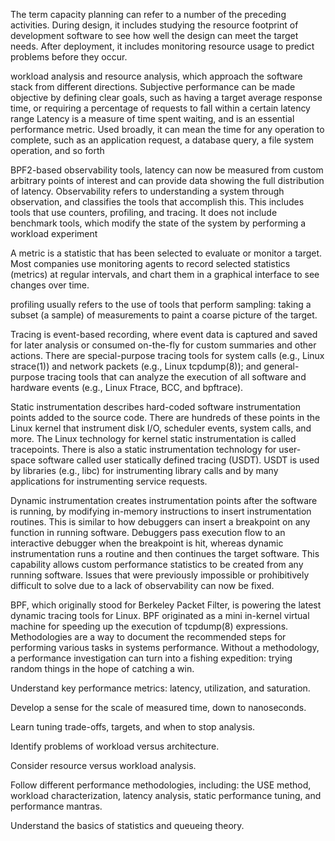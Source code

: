 The term capacity planning can refer to a number of the preceding activities. During design, it includes studying the resource footprint of development software to see how well the design can meet the target needs. After deployment, it includes monitoring resource usage to predict problems before they occur.

workload analysis and resource analysis, which approach the software stack from different directions.
Subjective performance can be made objective by defining clear goals, such as having a target average response time, or requiring a percentage of requests to fall within a certain latency range
Latency is a measure of time spent waiting, and is an essential performance metric. Used broadly, it can mean the time for any operation to complete, such as an application request, a database query, a file system operation, and so forth

BPF2-based observability tools, latency can now be measured from custom arbitrary points of interest and can provide data showing the full distribution of latency.
Observability refers to understanding a system through observation, and classifies the tools that accomplish this. This includes tools that use counters, profiling, and tracing. It does not include benchmark tools, which modify the state of the system by performing a workload experiment

A metric is a statistic that has been selected to evaluate or monitor a target. Most companies use monitoring agents to record selected statistics (metrics) at regular intervals, and chart them in a graphical interface to see changes over time.

 profiling usually refers to the use of tools that perform sampling: taking a subset (a sample) of measurements to paint a coarse picture of the target. 

 Tracing is event-based recording, where event data is captured and saved for later analysis or consumed on-the-fly for custom summaries and other actions. There are special-purpose tracing tools for system calls (e.g., Linux strace(1)) and network packets (e.g., Linux tcpdump(8)); and general-purpose tracing tools that can analyze the execution of all software and hardware events (e.g., Linux Ftrace, BCC, and bpftrace).

 Static instrumentation describes hard-coded software instrumentation points added to the source code. There are hundreds of these points in the Linux kernel that instrument disk I/O, scheduler events, system calls, and more. The Linux technology for kernel static instrumentation is called tracepoints. There is also a static instrumentation technology for user-space software called user statically defined tracing (USDT). USDT is used by libraries (e.g., libc) for instrumenting library calls and by many applications for instrumenting service requests.

 Dynamic instrumentation creates instrumentation points after the software is running, by modifying in-memory instructions to insert instrumentation routines. This is similar to how debuggers can insert a breakpoint on any function in running software. Debuggers pass execution flow to an interactive debugger when the breakpoint is hit, whereas dynamic instrumentation runs a routine and then continues the target software. This capability allows custom performance statistics to be created from any running software. Issues that were previously impossible or prohibitively difficult to solve due to a lack of observability can now be fixed.

BPF, which originally stood for Berkeley Packet Filter, is powering the latest dynamic tracing tools for Linux. BPF originated as a mini in-kernel virtual machine for speeding up the execution of tcpdump(8) expressions.
Methodologies are a way to document the recommended steps for performing various tasks in systems performance. Without a methodology, a performance investigation can turn into a fishing expedition: trying random things in the hope of catching a win.

Understand key performance metrics: latency, utilization, and saturation.

Develop a sense for the scale of measured time, down to nanoseconds.

Learn tuning trade-offs, targets, and when to stop analysis.

Identify problems of workload versus architecture.

Consider resource versus workload analysis.

Follow different performance methodologies, including: the USE method, workload characterization, latency analysis, static performance tuning, and performance mantras.

Understand the basics of statistics and queueing theory.


